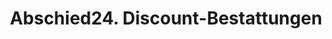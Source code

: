 ---
title: "Abschied24. Discount-Bestattungen"
url: /berlin/abschied24-discount-bestattungen/
shop: Bestattungen
---